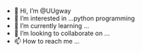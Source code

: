 - 👋 Hi, I’m @UUgway
- 👀 I’m interested in ...python programming 
- 🌱 I’m currently learning ...
- 💞️ I’m looking to collaborate on ...
- 📫 How to reach me ...

<!---
UUgway/UUgway is a ✨ special ✨ repository because its `README.md` (this file) appears on your GitHub profile.
You can click the Preview link to take a look at your changes.
--->
